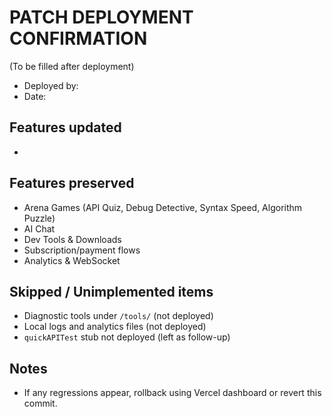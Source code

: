 # PATCH DEPLOYMENT CONFIRMATION

(To be filled after deployment)

- Deployed by: 
- Date: 

## Features updated

- 

## Features preserved

- Arena Games (API Quiz, Debug Detective, Syntax Speed, Algorithm Puzzle)
- AI Chat
- Dev Tools & Downloads
- Subscription/payment flows
- Analytics & WebSocket

## Skipped / Unimplemented items

- Diagnostic tools under `/tools/` (not deployed)
- Local logs and analytics files (not deployed)
- `quickAPITest` stub not deployed (left as follow-up)

## Notes

- If any regressions appear, rollback using Vercel dashboard or revert this commit.

